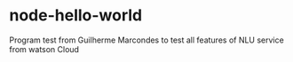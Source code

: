 # node-hello-world

Program test from Guilherme Marcondes to test all features of NLU service from watson Cloud
